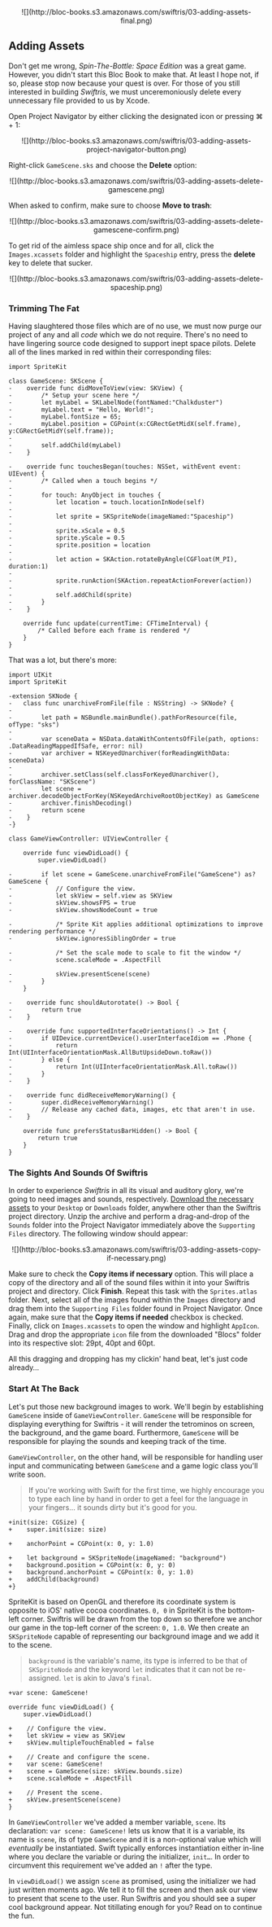 <center>![](http://bloc-books.s3.amazonaws.com/swiftris/03-adding-assets-final.png)</center>

## Adding Assets

Don't get me wrong, *Spin-The-Bottle: Space Edition* was a great game. However, you didn't start this Bloc Book to make that. At least I hope not, if so, please stop now because your quest is over. For those of you still interested in building *Swiftris*, we must unceremoniously delete every unnecessary file provided to us by Xcode.

Open Project Navigator by either clicking the designated icon or pressing <key>⌘ + 1</key>:

<center>![](http://bloc-books.s3.amazonaws.com/swiftris/03-adding-assets-project-navigator-button.png)</center>

Right-click `GameScene.sks` and choose the **Delete** option:

<center>![](http://bloc-books.s3.amazonaws.com/swiftris/03-adding-assets-delete-gamescene.png)</center>

When asked to confirm, make sure to choose **Move to trash**:

<center>![](http://bloc-books.s3.amazonaws.com/swiftris/03-adding-assets-delete-gamescene-confirm.png)</center>

To get rid of the aimless space ship once and for all, click the `Images.xcassets` folder and highlight the `Spaceship` entry, press the **delete** key to delete that sucker.

<center>![](http://bloc-books.s3.amazonaws.com/swiftris/03-adding-assets-delete-spaceship.png)</center>

### Trimming The Fat

Having slaughtered those files which are of no use, we must now purge our project of any and all *code* which we do not require. There's no need to have lingering source code designed to support inept space pilots. Delete all of the lines marked in red within their corresponding files:

```ruby(GameScene.swift)
import SpriteKit

class GameScene: SKScene {
-    override func didMoveToView(view: SKView) {
-        /* Setup your scene here */
-        let myLabel = SKLabelNode(fontNamed:"Chalkduster")
-        myLabel.text = "Hello, World!";
-        myLabel.fontSize = 65;
-        myLabel.position = CGPoint(x:CGRectGetMidX(self.frame), y:CGRectGetMidY(self.frame));
-
-        self.addChild(myLabel)
-    }

-    override func touchesBegan(touches: NSSet, withEvent event: UIEvent) {
-        /* Called when a touch begins */
-
-        for touch: AnyObject in touches {
-            let location = touch.locationInNode(self)
-
-            let sprite = SKSpriteNode(imageNamed:"Spaceship")
-
-            sprite.xScale = 0.5
-            sprite.yScale = 0.5
-            sprite.position = location
-
-            let action = SKAction.rotateByAngle(CGFloat(M_PI), duration:1)
-
-            sprite.runAction(SKAction.repeatActionForever(action))
-
-            self.addChild(sprite)
-        }
-    }

    override func update(currentTime: CFTimeInterval) {
        /* Called before each frame is rendered */
    }
}
```

That was a lot, but there's more:

```ruby(GameViewController.swift)
import UIKit
import SpriteKit

-extension SKNode {
-   class func unarchiveFromFile(file : NSString) -> SKNode? {
-
-        let path = NSBundle.mainBundle().pathForResource(file, ofType: "sks")
-
-        var sceneData = NSData.dataWithContentsOfFile(path, options: .DataReadingMappedIfSafe, error: nil)
-        var archiver = NSKeyedUnarchiver(forReadingWithData: sceneData)
-
-        archiver.setClass(self.classForKeyedUnarchiver(), forClassName: "SKScene")
-        let scene = archiver.decodeObjectForKey(NSKeyedArchiveRootObjectKey) as GameScene
-        archiver.finishDecoding()
-        return scene
-    }
-}

class GameViewController: UIViewController {

    override func viewDidLoad() {
        super.viewDidLoad()

-        if let scene = GameScene.unarchiveFromFile("GameScene") as? GameScene {
-            // Configure the view.
-            let skView = self.view as SKView
-            skView.showsFPS = true
-            skView.showsNodeCount = true

-            /* Sprite Kit applies additional optimizations to improve rendering performance */
-            skView.ignoresSiblingOrder = true

-            /* Set the scale mode to scale to fit the window */
-            scene.scaleMode = .AspectFill

-            skView.presentScene(scene)
-        }
    }

-    override func shouldAutorotate() -> Bool {
-        return true
-    }

-    override func supportedInterfaceOrientations() -> Int {
-        if UIDevice.currentDevice().userInterfaceIdiom == .Phone {
-            return Int(UIInterfaceOrientationMask.AllButUpsideDown.toRaw())
-        } else {
-            return Int(UIInterfaceOrientationMask.All.toRaw())
-        }
-    }

-    override func didReceiveMemoryWarning() {
-        super.didReceiveMemoryWarning()
-        // Release any cached data, images, etc that aren't in use.
-    }

    override func prefersStatusBarHidden() -> Bool {
        return true
    }
}
```

### The Sights And Sounds Of Swiftris

In order to experience *Swiftris* in all its visual and auditory glory, we're going to need images and sounds, respectively. [Download the necessary assets](http://bloc-books.s3.amazonaws.com/swiftris/swiftris-assets.zip) to your `Desktop` or `Downloads` folder, anywhere other than the Swiftris project directory. Unzip the archive and perform a drag-and-drop of the `Sounds` folder into the Project Navigator immediately above the `Supporting Files` directory. The following window should appear:

<center>![](http://bloc-books.s3.amazonaws.com/swiftris/03-adding-assets-copy-if-necessary.png)</center>

Make sure to check the **Copy items if necessary** option. This will place a copy of the directory and all of the sound files within it into your Swiftris project and directory. Click **Finish**. Repeat this task with the `Sprites.atlas` folder. Next, select all of the images found within the `Images` directory and drag them into the `Supporting Files` folder found in Project Navigator. Once again, make sure that the **Copy items if needed** checkbox is checked. Finally, click on `Images.xcassets` to open the window and highlight `AppIcon`. Drag and drop the appropriate `icon` file from the downloaded "Blocs" folder into its respective slot: 29pt, 40pt and 60pt.

All this dragging and dropping has my clickin' hand beat, let's just code already…

### Start At The Back

Let's put those new background images to work. We'll begin by establishing `GameScene` inside of `GameViewController`. `GameScene` will be responsible for displaying everything for Swiftris - it will render the tetrominos on screen, the background, and the game board. Furthermore, `GameScene` will be responsible for playing the sounds and keeping track of the time.

`GameViewController`, on the other hand, will be responsible for handling user input and communicating between `GameScene` and a game logic class you'll write soon.

> If you're working with Swift for the first time, we highly encourage you to type each line by hand in order to get a feel for the language in your fingers… it sounds dirty but it's good for you.


```ruby(GameScene.swift)
+init(size: CGSize) {
+    super.init(size: size)

+    anchorPoint = CGPoint(x: 0, y: 1.0)

+    let background = SKSpriteNode(imageNamed: "background")
+    background.position = CGPoint(x: 0, y: 0)
+    background.anchorPoint = CGPoint(x: 0, y: 1.0)
+    addChild(background)
+}
```

SpriteKit is based on OpenGL and therefore its coordinate system is opposite to iOS' native cocoa coordinates. `0, 0` in SpriteKit is the bottom-left corner. Swiftris will be drawn from the top down so therefore we anchor our game in the top-left corner of the screen: `0, 1.0`. We then create an `SKSpriteNode` capable of representing our background image and we add it to the scene.

>`background` is the variable's name, its type is inferred to be that of `SKSpriteNode` and the keyword `let` indicates that it can not be re-assigned. `let` is akin to Java's `final`.

```ruby(GameViewController.swift)
+var scene: GameScene!

override func viewDidLoad() {
    super.viewDidLoad()

+    // Configure the view.
+    let skView = view as SKView
+    skView.multipleTouchEnabled = false

+    // Create and configure the scene.
+    var scene: GameScene!
+    scene = GameScene(size: skView.bounds.size)
+    scene.scaleMode = .AspectFill

+    // Present the scene.
+    skView.presentScene(scene)
}
```

In `GameViewController` we've added a member variable, `scene`. Its declaration: `var scene: GameScene!` lets us know that it is a variable, its name is `scene`, its of type `GameScene` and it is a non-optional value which will *eventually* be instantiated. Swift typically enforces instantiation either in-line where you declare the variable or during the initializer, `init…`. In order to circumvent this requirement we've added an `!` after the type.

In `viewDidLoad()` we assign `scene` as promised, using the initializer we had just written moments ago. We tell it to fill the screen and then ask our view to present that scene to the user. Run Swiftris and you should see a super cool background appear. Not titillating enough for you? Read on to continue the fun.
